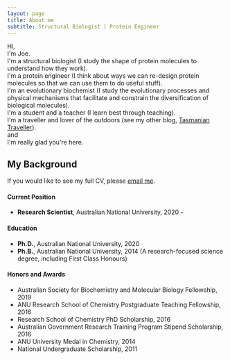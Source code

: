 ```yaml
---
layout: page
title: About me
subtitle: Structural Biologist | Protein Engineer
---
```


Hi,  
I'm Joe.  
I'm a structural biologist (I study the shape of protein molecules to understand how they work).  
I'm a protein engineer (I think about ways we can re-design protein molecules so that we can use them to do useful stuff).  
I'm an evolutionary biochemist (I study the evolutionary processes and physical mechanisms that facilitate and constrain the diversification of biological molecules).   
I'm a student and a teacher (I learn best through teaching).  
I'm a traveller and lover of the outdoors (see my other blog, [Tasmanian Traveller](tasmaniantraveller.com)).   
and  
I'm really glad you're here. 
  
## My Background
If you would like to see my full CV, please [email me](kaczmarski.joe@gmail.com). 

#### Current Position
- **Research Scientist**, Australian National University, 2020 -

#### Education
- **Ph.D.**, Australian National University, 2020  
- **Ph.B.**, Australian National University, 2014 (A research-focused science degree, including First Class Honours)

#### Honors and Awards
- Australian Society for Biochemistry and Molecular Biology Fellowship, 2019
- ANU Research School of Chemistry Postgraduate Teaching Fellowship, 2016
- Research School of Chemistry PhD Scholarship, 2016
- Australian Government Research Training Program Stipend Scholarship, 2016
- ANU University Medal in Chemistry, 2014
- National Undergraduate Scholarship, 2011
